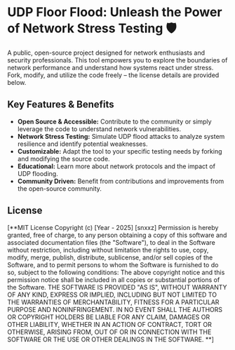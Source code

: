 # UDP Floor Flood: Unleash the Power of Network Stress Testing 🛡️

A public, open-source project designed for network enthusiasts and security professionals. This tool empowers you to explore the boundaries of network performance and understand how systems react under stress. Fork, modify, and utilize the code freely – the license details are provided below.

## Key Features & Benefits

*   **Open Source & Accessible:**  Contribute to the community or simply leverage the code to understand network vulnerabilities.
*   **Network Stress Testing:**  Simulate UDP flood attacks to analyze system resilience and identify potential weaknesses.
*   **Customizable:** Adapt the tool to your specific testing needs by forking and modifying the source code.
*   **Educational:** Learn more about network protocols and the impact of UDP flooding.
*   **Community Driven:**  Benefit from contributions and improvements from the open-source community.

## License

[**MIT License
Copyright (c) [Year - 2025] [snxxz]
Permission is hereby granted, free of charge, to any person obtaining a copy
of this software and associated documentation files (the "Software"), to deal
in the Software without restriction, including without limitation the rights
to use, copy, modify, merge, publish, distribute, sublicense, and/or sell
copies of the Software, and to permit persons to whom the Software is
furnished to do so, subject to the following conditions:
The above copyright notice and this permission notice shall be included in all
copies or substantial portions of the Software.
THE SOFTWARE IS PROVIDED "AS IS", WITHOUT WARRANTY OF ANY KIND, EXPRESS OR
IMPLIED, INCLUDING BUT NOT LIMITED TO THE WARRANTIES OF MERCHANTABILITY,
FITNESS FOR A PARTICULAR PURPOSE AND NONINFRINGEMENT. IN NO EVENT SHALL THE
AUTHORS OR COPYRIGHT HOLDERS BE LIABLE FOR ANY CLAIM, DAMAGES OR OTHER
LIABILITY, WHETHER IN AN ACTION OF CONTRACT, TORT OR OTHERWISE, ARISING FROM,
OUT OF OR IN CONNECTION WITH THE SOFTWARE OR THE USE OR OTHER DEALINGS IN THE
SOFTWARE.
**]
